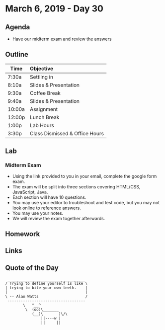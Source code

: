 # March 6, 2019 - Day 30


## Agenda

- Have our midterm exam and review the answers


## Outline

| Time   | Objective                        |
| -------|:---------------------------------|
| 7:30a  | Settling in                      |
| 8:10a  | Slides & Presentation            |
| 9:30a  | Coffee Break                     |
| 9:40a  | Slides & Presentation            |
| 10:00a | Assignment                       |
| 12:00p | Lunch Break                      |
| 1:00p  | Lab Hours                        |
| 3:30p  | Class Dismissed & Office Hours   |

## Lab

### Midterm Exam

- Using the link provided to you in your email, complete the google form exam.
- The exam will be split into three sections covering HTML/CSS, JavaScript, Java. 
- Each section will have 10 questions. 
- You may use your editor to troubleshoot and test code, but you may not look online to reference answers. 
- You may use your notes.
- We will review the exam together afterwards. 

## Homework

## Links

## Quote of the Day 
```
 ___________________________________
/ Trying to define yourself is like \
| trying to bite your own teeth.    |
|                                   |
\ -- Alan Watts                     /
 -----------------------------------
        \   ^__^
         \  (oo)\_______
            (__)\       )\/\
                ||----w |
                ||     ||



```